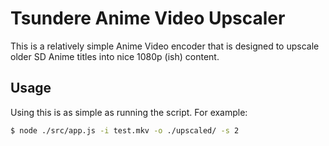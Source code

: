 # Tsundere Anime Video Upscaler

This is a relatively simple Anime Video encoder that is designed to upscale older SD Anime titles into nice 1080p (ish) 
content.

## Usage

Using this is as simple as running the script. For example:

```bash
$ node ./src/app.js -i test.mkv -o ./upscaled/ -s 2
```
